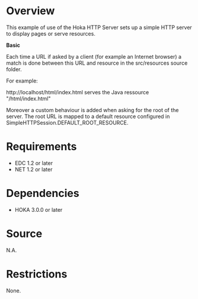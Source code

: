 <!--
	Markdown
	Copyright 2017 IS2T. All rights reserved.
	IS2T PROPRIETARY/CONFIDENTIAL. Use is subject to license terms.
-->

# Overview
This example of use of the Hoka HTTP Server sets up a simple HTTP server to display pages or serve resources.

**Basic**

Each time a URL if asked by a client (for example an Internet browser) a match is done between this URL and resource in the src/resources source folder.

For example:

http://localhost/html/index.html serves the Java ressource "/html/index.html"

Moreover a custom behaviour is added when asking for the root of the server. The root URL is mapped to a default resource configured in SimpleHTTPSession.DEFAULT\_ROOT\_RESOURCE.

# Requirements
  - EDC 1.2 or later
  - NET 1.2 or later

# Dependencies
  - HOKA 3.0.0 or later
  
# Source
N.A.

# Restrictions
None.
